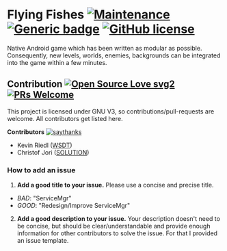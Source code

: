 # Flying Fishes [![Maintenance](https://img.shields.io/badge/Maintained%3F-yes-green.svg)](https://GitHub.com/wsdt/Flying_Fishes/graphs/commit-activity) [![Generic badge](https://img.shields.io/badge/In-JAVA-RED.svg)](https://www.java.com/) [![GitHub license](https://img.shields.io/github/license/wsdt/Flying_Fishes.svg)](https://github.com/wsdt/Flying_Fishes/blob/master/LICENSE)

Native Android game which has been written as modular as possible. Consequently, new levels, worlds, enemies, backgrounds can be integrated into the game within a few minutes. 

## Contribution [![Open Source Love svg2](https://badges.frapsoft.com/os/v2/open-source.svg?v=103)](https://github.com/ellerbrock/open-source-badges/) [![PRs Welcome](https://img.shields.io/badge/PRs-welcome-brightgreen.svg?style=flat-square)](http://makeapullrequest.com)

This project is licensed under GNU V3, so contributions/pull-requests are welcome. All contributors get listed here.  

**Contributors** [![saythanks](https://img.shields.io/badge/say-thanks-ff69b4.svg)](https://saythanks.io/to/kennethreitz)
- Kevin Riedl ([WSDT](https://github.com/wsdt))
- Christof Jori ([SOLUTION](https://github.com/solution49)) 

### How to add an issue
1. **Add a good title to your issue.** Please use a concise and precise title. 
  * *BAD*: "ServiceMgr"
  * *GOOD*: "Redesign/Improve ServiceMgr"
2. **Add a good description to your issue.** Your description doesn't need to be concise, but should be clear/understandable and provide enough information for other contributors to solve the issue. For that I provided an issue template. 
